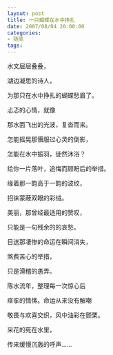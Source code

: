 ```yaml
---
layout: post
title: 一只蝴蝶在水中挣扎
date: 2007/08/04 20:00:00
categories: 
- 随笔
tags: 
---
```


水文层层叠叠，

湖边凝思的诗人，

为那只在水中挣扎的蝴蝶愁眉了。

忐忑的心情，就像

那水面飞出的光波，复沓而来。

怎能摇晃那慑服过心灵的倒影，

怎能在水中振羽，徒然沐浴？

给你一片落叶，追悔而顾盼后的举措。

缘着那一韵高于一韵的波纹，

招徕蒙蔽双眼的彩绒。

美丽，那曾经最适用的赞叹，

只能是一句残余的的哀愁。

目送那凄惨的命运在瞬间消失，

煞费苦心的举措，

只是滑稽的愚弄。

陈水流年，整理每一次惊心后

痉挛的情愫。命运从来没有解嘲

敬畏与欢喜交织，风中油彩在颤栗。

采花的死在水里，

传来缓慢沉轰的呼声……
